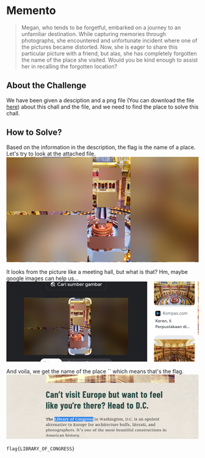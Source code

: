 # Memento
> Megan, who tends to be forgetful, embarked on a journey to an unfamiliar destination. While capturing memories through photographs, she encountered and unfortunate incident where one of the pictures became distorted. Now, she is eager to share this particular picture with a friend, but alas, she has completely forgotten the name of the place she visited. Would you be kind enough to assist her in recalling the forgotten location?

## About the Challenge
We have been given a desciption and a png file (You can download the file [here](images/img1.png)) about this chall and the file, and we need to find the place to solve this chall.


## How to Solve?
Based on the information in the description, the flag is the name of a place. Let's try to look at the attached file.
![img1](images/img1.png)

It looks from the picture like a meeting hall, but what is that? Hm, maybe google images can help us...
![img2](images/img2.png)

And voila, we get the name of the place `` which means that's the flag.
![flag](images/flag.png)

```
flag{LIBRARY_OF_CONGRESS}
```

